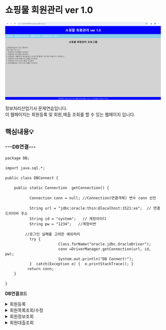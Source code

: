# 쇼핑물 회원관리 ver 1.0

![시작화면](https://github.com/junhee23314/school/blob/main/%EC%A0%95%EB%B3%B4%EC%B2%98%EB%A6%AC%EC%82%B0%EC%97%85%EA%B8%B0%EC%82%AC%EB%AC%B8%EC%A0%9C%EC%97%B0%EC%8A%B5/%EC%87%BC%ED%95%91%EB%AA%B0%20%ED%9A%8C%EC%9B%90%EA%B4%80%EB%A6%AC%20ver%201.0/1%EC%B0%A8%20%EC%98%AC%EB%A6%BC/img/%EC%8B%9C%EC%9E%91%ED%99%94%EB%A9%B4.png)

정보처리산업기사 문제연습입니다.<br>
이 웹페이지는 회원등록 및 회원,매출 조회를 할 수 있는 웹페이지 입니다.

## 핵심내용💡

### ---DB연결---

```
package DB;

import java.sql.*;

public class DBConnect {
	
	public static Connection  getConnection() {

		   Connection conn = null; //Connection(연결객체) 변수 conn 선언
		   
		   String url = "jdbc:oracle:thin:@localhost:1521:xe";  // 연결 드라이버 주소
		   String id = "system";   // 계정아이디
		   String pw = "1234";   //계정비번

		 //로그인 실패를 고려한 예외처리
		   try {
			            Class.forName("oracle.jdbc.OracleDriver");
			            conn =DriverManager.getConnection(url, id, pw);
			            System.out.println("DB Connect!");
		   }  catch(Exception e) {  e.printStackTrace(); }
		  return conn; 
	}

}

```
**DB연결코드**





<details><summary> 회원등록
</summary>

![회원등록 화면](https://github.com/junhee23314/school/blob/main/%EC%A0%95%EB%B3%B4%EC%B2%98%EB%A6%AC%EC%82%B0%EC%97%85%EA%B8%B0%EC%82%AC%EB%AC%B8%EC%A0%9C%EC%97%B0%EC%8A%B5/%EC%87%BC%ED%95%91%EB%AA%B0%20%ED%9A%8C%EC%9B%90%EA%B4%80%EB%A6%AC%20ver%201.0/1%EC%B0%A8%20%EC%98%AC%EB%A6%BC/img/%ED%9A%8C%EC%9B%90%EB%93%B1%EB%A1%9D%20%ED%99%94%EB%A9%B4.png)
회원 가입 페이지로 보입니다. 데이터베이스 연결(DBConnect)와 SQL 쿼리를 사용해 회원 번호를 조회하는 부분이 포함되어 있습니다. 
</details>



<details><summary> 회원목록조회/수정
</summary>

update.jsp

HTML 폼:

조회된 회원 정보를 수정할 수 있는 입력 필드를 제공합니다.
회원 번호는 읽기 전용으로 설정되어 있으며, 나머지 필드는 사용자가 수정할 수 있습니다.

유효성 검사: JavaScript를 사용하여 입력된 값이 유효한지 확인하는 u_checkValue() 함수를 정의하여, 모든 필드가 채워져 있는지 확인합니다. 필드가 비어있으면 경고 메시지를 표시합니다.

삭제 기능: 회원 정보를 삭제할 수 있는 기능도 포함되어 있으며, 사용자가 삭제를 확인하는 checkDel() 함수를 통해 삭제 여부를 묻습니다.

폼 제출: 수정된 정보를 update_p.jsp로 전송하여 데이터베이스에 업데이트합니다.

update_p.jsp

파라미터 설정: 사용자가 입력한 정보를 기반으로 각 필드를 업데이트하기 위해 pstmt.setString() 메서드를 사용하여 값들을 설정합니다.

업데이트 실행: pstmt.executeUpdate()를 호출하여 데이터베이스의 회원 정보를 실제로 업데이트합니다.

페이지 전환: 업데이트가 완료된 후, member_list.jsp 페이지로 포워딩하여 업데이트된 회원 목록을 표시합니다.

delete.jsp

SQL 삭제 쿼리: member_tbl_02 테이블에서 특정 회원(custno)의 정보를 삭제하는 SQL 쿼리를 구성합니다. 삭제할 회원 번호는 요청 파라미터(d_custno)에서 가져옵니다.

데이터베이스 연결: DBConnect 클래스를 통해 데이터베이스에 연결하고, PreparedStatement를 사용하여 SQL 쿼리를 안전하게 실행합니다.

삭제 실행: pstmt.executeUpdate()를 호출하여 해당 회원 정보를 데이터베이스에서 삭제합니다.
</details>



<details><summary> 회원정보조회
</summary>


</details>



<details><summary>회원대출조회
</summary>

회원 정보 조회: 데이터베이스에서 회원 번호, 이름, 등급, 매출 정보를 조회합니다.

매출 데이터 표시: 조회된 데이터를 표 형태로 웹 페이지에 표시하여 사용자가 쉽게 확인할 수 있도록 합니다.

총 매출 합산: 모든 회원의 매출을 합산하여 총합을 마지막에 보여줍니다.
</details>
